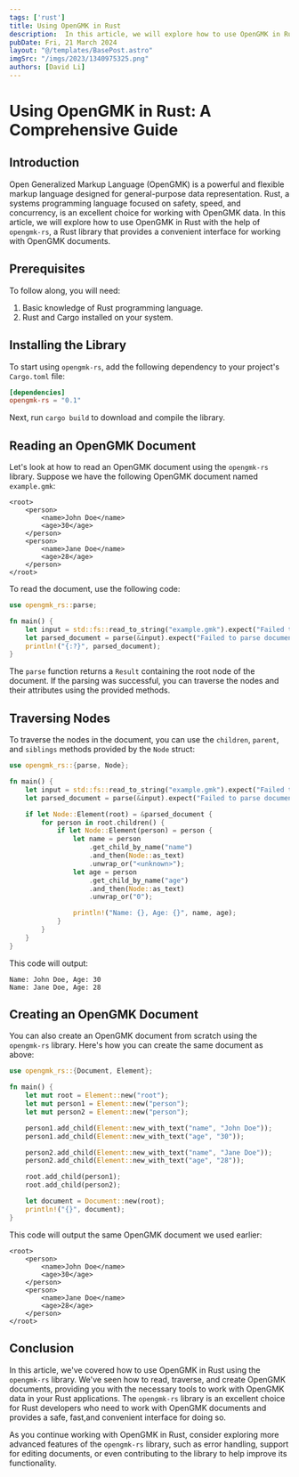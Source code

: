 ```yaml
---
tags: ['rust']
title: Using OpenGMK in Rust
description:  In this article, we will explore how to use OpenGMK in Rust with the help of `opengmk-rs`, a Rust library that provides a convenient interface for working with OpenGMK documents.
pubDate: Fri, 21 March 2024
layout: "@/templates/BasePost.astro"
imgSrc: "/imgs/2023/1340975325.png"
authors: [David Li]
---
```

# Using OpenGMK in Rust: A Comprehensive Guide

## Introduction

Open Generalized Markup Language (OpenGMK) is a powerful and flexible markup language designed for general-purpose data representation. Rust, a systems programming language focused on safety, speed, and concurrency, is an excellent choice for working with OpenGMK data. In this article, we will explore how to use OpenGMK in Rust with the help of `opengmk-rs`, a Rust library that provides a convenient interface for working with OpenGMK documents.

## Prerequisites

To follow along, you will need:

1. Basic knowledge of Rust programming language.
2. Rust and Cargo installed on your system.

## Installing the Library

To start using `opengmk-rs`, add the following dependency to your project's `Cargo.toml` file:

```toml
[dependencies]
opengmk-rs = "0.1"
```

Next, run `cargo build` to download and compile the library.

## Reading an OpenGMK Document

Let's look at how to read an OpenGMK document using the `opengmk-rs` library. Suppose we have the following OpenGMK document named `example.gmk`:

```gmk
<root>
    <person>
        <name>John Doe</name>
        <age>30</age>
    </person>
    <person>
        <name>Jane Doe</name>
        <age>28</age>
    </person>
</root>
```

To read the document, use the following code:

```rust
use opengmk_rs::parse;

fn main() {
    let input = std::fs::read_to_string("example.gmk").expect("Failed to read file");
    let parsed_document = parse(&input).expect("Failed to parse document");
    println!("{:?}", parsed_document);
}
```

The `parse` function returns a `Result` containing the root node of the document. If the parsing was successful, you can traverse the nodes and their attributes using the provided methods.

## Traversing Nodes

To traverse the nodes in the document, you can use the `children`, `parent`, and `siblings` methods provided by the `Node` struct:

```rust
use opengmk_rs::{parse, Node};

fn main() {
    let input = std::fs::read_to_string("example.gmk").expect("Failed to read file");
    let parsed_document = parse(&input).expect("Failed to parse document");

    if let Node::Element(root) = &parsed_document {
        for person in root.children() {
            if let Node::Element(person) = person {
                let name = person
                    .get_child_by_name("name")
                    .and_then(Node::as_text)
                    .unwrap_or("<unknown>");
                let age = person
                    .get_child_by_name("age")
                    .and_then(Node::as_text)
                    .unwrap_or("0");

                println!("Name: {}, Age: {}", name, age);
            }
        }
    }
}
```

This code will output:

```
Name: John Doe, Age: 30
Name: Jane Doe, Age: 28
```

## Creating an OpenGMK Document

You can also create an OpenGMK document from scratch using the `opengmk-rs` library. Here's how you can create the same document as above:

```rust
use opengmk_rs::{Document, Element};

fn main() {
    let mut root = Element::new("root");
    let mut person1 = Element::new("person");
    let mut person2 = Element::new("person");

    person1.add_child(Element::new_with_text("name", "John Doe"));
    person1.add_child(Element::new_with_text("age", "30"));

    person2.add_child(Element::new_with_text("name", "Jane Doe"));
    person2.add_child(Element::new_with_text("age", "28"));

    root.add_child(person1);
    root.add_child(person2);

    let document = Document::new(root);
    println!("{}", document);
}
```

This code will output the same OpenGMK document we used earlier:

```gmk
<root>
    <person>
        <name>John Doe</name>
        <age>30</age>
    </person>
    <person>
        <name>Jane Doe</name>
        <age>28</age>
    </person>
</root>
```

## Conclusion

In this article, we've covered how to use OpenGMK in Rust using the `opengmk-rs` library. We've seen how to read, traverse, and create OpenGMK documents, providing you with the necessary tools to work with OpenGMK data in your Rust applications. The `opengmk-rs` library is an excellent choice for Rust developers who need to work with OpenGMK documents and provides a safe, fast,and convenient interface for doing so.

As you continue working with OpenGMK in Rust, consider exploring more advanced features of the `opengmk-rs` library, such as error handling, support for editing documents, or even contributing to the library to help improve its functionality.

